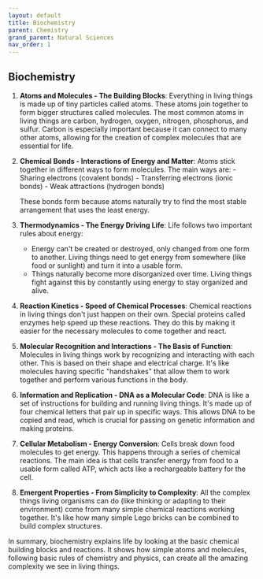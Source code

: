 ```yaml
---
layout: default
title: Biochemistry
parent: Chemistry
grand_parent: Natural Sciences
nav_order: 1
---
```


## Biochemistry

1. **Atoms and Molecules - The Building Blocks**: Everything in living things is made up of tiny particles called atoms. These atoms join together to form bigger structures called molecules. The most common atoms in living things are carbon, hydrogen, oxygen, nitrogen, phosphorus, and sulfur. Carbon is especially important because it can connect to many other atoms, allowing for the creation of complex molecules that are essential for life.

2. **Chemical Bonds - Interactions of Energy and Matter**: Atoms stick together in different ways to form molecules. The main ways are:
       - Sharing electrons (covalent bonds)
       - Transferring electrons (ionic bonds)
       - Weak attractions (hydrogen bonds)

   These bonds form because atoms naturally try to find the most stable arrangement that uses the least energy.

4. **Thermodynamics - The Energy Driving Life**: Life follows two important rules about energy:
   - Energy can't be created or destroyed, only changed from one form to another. Living things need to get energy from somewhere (like food or sunlight) and turn it into a usable form.
   - Things naturally become more disorganized over time. Living things fight against this by constantly using energy to stay organized and alive.

5. **Reaction Kinetics - Speed of Chemical Processes**: Chemical reactions in living things don't just happen on their own. Special proteins called enzymes help speed up these reactions. They do this by making it easier for the necessary molecules to come together and react.

6. **Molecular Recognition and Interactions - The Basis of Function**: Molecules in living things work by recognizing and interacting with each other. This is based on their shape and electrical charge. It's like molecules having specific "handshakes" that allow them to work together and perform various functions in the body.

7. **Information and Replication - DNA as a Molecular Code**: DNA is like a set of instructions for building and running living things. It's made up of four chemical letters that pair up in specific ways. This allows DNA to be copied and read, which is crucial for passing on genetic information and making proteins.

8. **Cellular Metabolism - Energy Conversion**: Cells break down food molecules to get energy. This happens through a series of chemical reactions. The main idea is that cells transfer energy from food to a usable form called ATP, which acts like a rechargeable battery for the cell.

9. **Emergent Properties - From Simplicity to Complexity**: All the complex things living organisms can do (like thinking or adapting to their environment) come from many simple chemical reactions working together. It's like how many simple Lego bricks can be combined to build complex structures.

In summary, biochemistry explains life by looking at the basic chemical building blocks and reactions. It shows how simple atoms and molecules, following basic rules of chemistry and physics, can create all the amazing complexity we see in living things.
